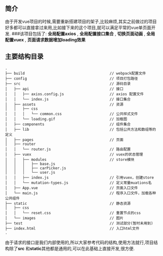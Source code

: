 ##  简介
由于开发vue项目的时候,需要重新搭建项目的架子,比较麻烦,其实之前做过的项目好多都可以直接拿过来用,比如接下来的这个项目,就可以满足平常的vue单页面开发.
###该项目包括了:
**全局配置axios** , **全局配置接口集合**  ,  **切换页面动画**  ,  **全局配置vuex**  ,  **页面请求数据增加loading效果**
## 主要结构目录
```
.
├── build                                       // webpack配置文件
├── config                                      // 项目打包路径
├── src                                         // 源码目录
│   ├── api                                     // 接口
│   │   ├── axios.config.js                     // axios 配置文件
│   │   └── index.js                            // 接口集合
│   ├── assets                                  // 资源
│   │   ├── css
│   │   │   └── common.css                      // 公共样式文件
│   │   └── loading.gif                         // 加载图
│   ├── components                              // 组件集合
│   ├── lib                                     // 包括公共方法和数组等的定义
│   ├── pages                                   // 页面
│   ├── router
│   │   └── router.js                           // 路由配置
│   ├── vuex                                    // vuex的状态管理
│   │   ├── modules                             // store模块
│   │   │   ├── base.js
│   │   │   ├── carPicker.js
│   │   │   └── user.js
│   │   ├── index.js                            // 引用vuex，创建store
│   │   └── mutation-types.js                   // 定义常量muations名
│   ├── App.vue                                 // 页面入口文件
│   └── main.js                                 // 程序入口文件，加载各种公共组件
├── static                                      // 静态资源
│   ├── css
│   │   └── reset.css                           // 重置节点的css
│   └── images                                  // 图片
├── test                                        // 测试部分(暂时未用到)
├── index.html                                  // 入口html文件
.

```
由于请求的接口是我们内部使用的,所以大家参考代码的结构,使用方法就行,项目结构除了**src** 和**static**其他都是通用的,可以在此基础上直接开发,很方便.
